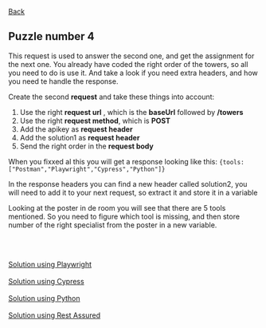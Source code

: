 [Back](04.%20puzzle3.md)

## Puzzle number 4
This request is used to answer the second one, and get the assignment for the next one. You already have coded  the right order of the towers, so all you need to do is use it.  And take a look if you need extra headers, and how you need te handle the response.

Create the second **request** and take these things into account:
1. Use the right **request url** , which is the **baseUrl** followed by **/towers**
2. Use the right **request method**, which is **POST**
3. Add the apikey as **request header**
4. Add the solution1 as **request header**
5. Send the right order in the **request body**

When you fixxed al this you will get a response looking like this:
``{tools:  ["Postman","Playwright","Cypress","Python"]}``

In the response headers you can find a new header called solution2, you will need to add it to your next request, so extract it and store it in a variable

Looking at the poster in de room you will see that there are 5 tools mentioned. So you need to figure which tool is missing, and then store number of the right specialist from the poster in a new variable.

<br>
<br>

[Solution using Playwright](./playwright/solution-puzzle4.md)
<br>
<br>
[Solution using Cypress](./cypress/solution-puzzle4.md)
<br>
<br>
[Solution using Python](./python/solution-puzzle4.md)
<br>
<br>
[Solution using Rest Assured](./rest-assured/solution-puzzle4.md)
